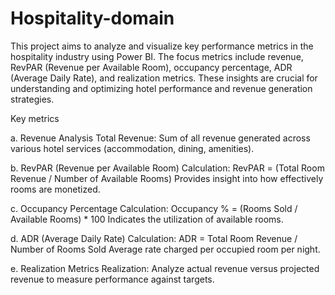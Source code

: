 # Hospitality-domain
This project aims to analyze and visualize key performance metrics in the hospitality industry using Power BI. The focus metrics include revenue, RevPAR (Revenue per Available Room), occupancy percentage, ADR (Average Daily Rate), and realization metrics. These insights are crucial for understanding and optimizing hotel performance and revenue generation strategies.

Key metrics 

a. Revenue Analysis
Total Revenue:
Sum of all revenue generated across various hotel services (accommodation, dining, amenities).

b. RevPAR (Revenue per Available Room)
Calculation:
RevPAR = (Total Room Revenue / Number of Available Rooms)
Provides insight into how effectively rooms are monetized.

c. Occupancy Percentage
Calculation:
Occupancy % = (Rooms Sold / Available Rooms) * 100
Indicates the utilization of available rooms.

d. ADR (Average Daily Rate)
Calculation:
ADR = Total Room Revenue / Number of Rooms Sold
Average rate charged per occupied room per night.

e. Realization Metrics
Realization:
Analyze actual revenue versus projected revenue to measure performance against targets.
